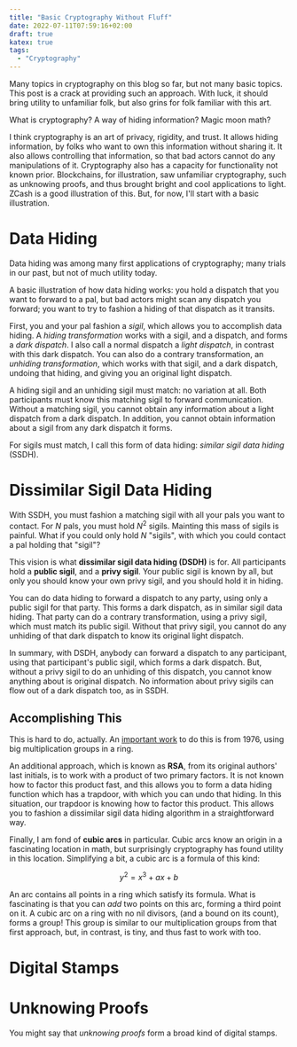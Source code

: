 ```yaml
---
title: "Basic Cryptography Without Fluff"
date: 2022-07-11T07:59:16+02:00
draft: true
katex: true
tags:
  - "Cryptography"
---
```


Many topics in cryptography on this blog so far, but not many basic topics.
This post is a crack at providing such an approach.
With luck, it should bring utility to unfamiliar folk, but also
grins for folk familiar with this art.

<!--more-->

What is cryptography?
A way of hiding information?
Magic moon math?

I think cryptography is an art of privacy, rigidity, and trust.
It allows hiding information, by folks who want to own this information
without sharing it.
It also allows controlling that information, so that bad actors cannot
do any manipulations of it.
Cryptography also has a capacity for functionality not known prior.
Blockchains, for illustration, saw unfamiliar cryptography, such as unknowing proofs, and thus brought
bright and cool applications to light.
ZCash is a good illustration of this.
But, for now, I'll start with a basic illustration.

# Data Hiding

Data hiding was among many first applications of cryptography;
many trials in our past, but not of much utility today.

A basic illustration of how data hiding works: you hold a dispatch
that you want to forward to a pal, but bad actors might scan
any dispatch you forward; you want to try to fashion a hiding of that dispatch
as it transits.

First, you and your pal fashion a *sigil*, which allows you to
accomplish data hiding.
A *hiding transformation* works with a sigil, and a dispatch,
and forms a *dark dispatch*.
I also call a normal dispatch a *light dispatch*, in contrast
with this dark dispatch.
You can also do a contrary transformation, an *unhiding transformation*,
which works with that sigil, and a dark dispatch, undoing that hiding,
and giving you an original light dispatch.

A hiding sigil and an unhiding sigil must match: no variation at all.
Both participants must know this matching sigil to forward communication.
Without a matching sigil, you cannot obtain any information about a light dispatch from a dark dispatch.
In addition, you cannot obtain information about a sigil from any dark dispatch
it forms.

For sigils must match, I call this form of data hiding:
*similar sigil data hiding* (SSDH).

# Dissimilar Sigil Data Hiding

With SSDH, you must fashion a matching sigil with all your pals you want
to contact.
For $N$ pals, you must hold $N^2$ sigils.
Mainting this mass of sigils is painful.
What if you could only hold $N$ "sigils", with which you could
contact a pal holding that "sigil"?

This vision is what **dissimilar sigil data hiding (DSDH)** is for.
All participants hold a **public sigil**, and a **privy sigil**.
Your public sigil is known by all, but only you should know
your own privy sigil, and you should hold it in hiding.

You can do data hiding to forward a dispatch to any party, using
only a public sigil for that party.
This forms a dark dispatch, as in similar sigil data hiding.
That party can do a contrary transformation, using a privy sigil,
which must match its public sigil.
Without that privy sigil, you cannot do any unhiding of that
dark dispatch to know its original light dispatch.

In summary, with DSDH, anybody can forward a dispatch
to any participant, using that participant's public sigil, which forms
a dark dispatch.
But, without a privy sigil to do an unhiding of this dispatch, you cannot
know anything about is original dispatch.
No information about privy sigils can flow out of a dark dispatch too,
as in SSDH.

## Accomplishing This

This is hard to do, actually.
An [important work](https://ee.stanford.edu/~hellman/publications/24.pdf) to do this is from 1976, using big multiplication groups in a ring.

An additional approach, which is known as **RSA**, from its original authors' last initials, is to work with a product of two primary factors.
It is not known how to factor this product fast, and this allows you to form
a data hiding function which has a trapdoor, with which you can undo
that hiding.
In this situation, our trapdoor is knowing how to factor this product.
This allows you to fashion a dissimilar sigil data hiding algorithm
in a straightforward way.

Finally, I am fond of **cubic arcs** in particular.
Cubic arcs know an origin in a fascinating location in math, but surprisingly
cryptography has found utility in this location.
Simplifying a bit, a cubic arc is a formula of this kind:

$$
y^2 = x^3 + a x + b
$$

An arc contains all points in a ring which satisfy its formula.
What is fascinating is that you can *add* two points on this arc,
forming a third point on it.
A cubic arc on a ring with no nil divisors, (and a bound on its count),
forms a group!
This group is similar to our multiplication groups from that first approach,
but, in contrast, is tiny, and thus fast to work with too.

# Digital Stamps

# Unknowing Proofs

You might say that *unknowing proofs* form a broad kind of
digital stamps.
